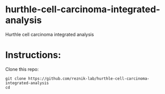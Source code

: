 # hurthle-cell-carcinoma-integrated-analysis
Hurthle cell carcinoma integrated analysis

# Instructions:

Clone this repo:
```shell
git clone https://github.com/reznik-lab/hurthle-cell-carcinoma-integrated-analysis
cd 
```
